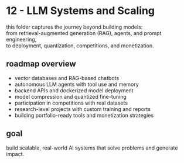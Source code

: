 # 12 - LLM Systems and Scaling

this folder captures the journey beyond building models:  
from retrieval-augmented generation (RAG), agents, and prompt engineering,  
to deployment, quantization, competitions, and monetization.

## roadmap overview

- vector databases and RAG-based chatbots  
- autonomous LLM agents with tool use and memory  
- backend APIs and dockerized model deployment  
- model compression and quantized fine-tuning  
- participation in competitions with real datasets  
- research-level projects with custom training and reports  
- building portfolio-ready tools and monetization strategies

## goal  
build scalable, real-world AI systems that solve problems and generate impact.
